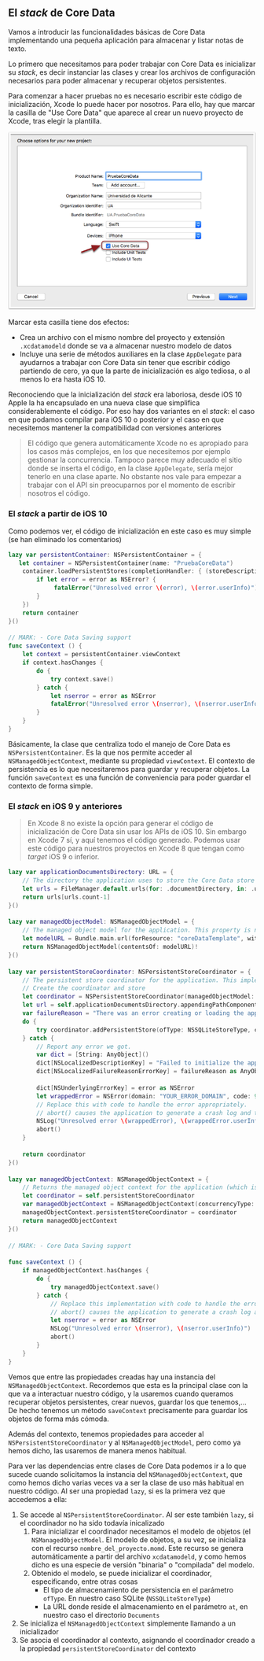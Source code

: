 ## El *stack* de Core Data

Vamos a introducir las funcionalidades básicas de Core Data implementando una pequeña aplicación para almacenar y listar notas de texto.

Lo primero que necesitamos para poder trabajar con Core Data es inicializar su *stack*, es decir instanciar las clases y crear los archivos de configuración necesarios para poder almacenar y recuperar objetos persistentes. 

Para comenzar a hacer pruebas no es necesario escribir este código de inicialización, Xcode lo puede hacer por nosotros. Para ello, hay que marcar la casilla de "Use Core Data" que aparece al crear un nuevo proyecto de Xcode, tras elegir la plantilla. 

![](img/use_core_data.png)

Marcar esta casilla tiene dos efectos:

- Crea un archivo con el mismo nombre del proyecto y extensión `.xcdatamodeld` donde se va a almacenar nuestro modelo de datos
- Incluye una serie de métodos auxiliares en la clase `AppDelegate` para ayudarnos a trabajar con Core Data sin tener que escribir código partiendo de cero, ya que la parte de inicialización es algo tediosa, o al menos lo era hasta iOS 10.

Reconociendo que la inicialización del *stack* era laboriosa, desde iOS 10 Apple la ha encapsulado en una nueva clase que simplifica considerablemente el código. Por eso hay dos variantes en el *stack*: el caso en que podamos compilar para iOS 10 o posterior y el caso en que necesitemos mantener la compatibilidad con versiones anteriores 

> El código que genera automáticamente Xcode no es apropiado para los casos más complejos, en los que necesitemos por ejemplo gestionar la concurrencia. Tampoco parece muy adecuado el sitio donde se inserta el código, en la clase `AppDelegate`, sería mejor tenerlo en una clase aparte. No obstante nos vale para empezar a trabajar con el API sin preocuparnos por el momento de escribir nosotros el código.

### El *stack* a partir de iOS 10

Como podemos ver, el código de inicialización en este caso es muy simple (se han eliminado los comentarios)

```swift
lazy var persistentContainer: NSPersistentContainer = {
   let container = NSPersistentContainer(name: "PruebaCoreData")
    container.loadPersistentStores(completionHandler: { (storeDescription, error) in
        if let error = error as NSError? {
             fatalError("Unresolved error \(error), \(error.userInfo)")
        }
    })
    return container
}()

// MARK: - Core Data Saving support
func saveContext () {
    let context = persistentContainer.viewContext
    if context.hasChanges {
        do {
            try context.save()
        } catch {
            let nserror = error as NSError
            fatalError("Unresolved error \(nserror), \(nserror.userInfo)")
        }
    }
}
```

Básicamente, la clase que centraliza todo el manejo de Core Data es `NSPersistentContainer`. Es la que nos permite acceder al `NSManagedObjectContext`, mediante su propiedad `viewContext`. El contexto de persistencia es lo que necesitaremos para guardar y recuperar objetos. La función `saveContext` es una función de conveniencia para poder guardar el contexto de forma simple.

### El *stack* en iOS 9 y anteriores

> En Xcode 8 no existe la opción para generar el código de inicialización de Core Data sin usar los APIs de iOS 10. Sin embargo en Xcode 7 sí, y aquí tenemos el código generado. Podemos usar este código para nuestros proyectos en Xcode 8 que tengan como *target* iOS 9 o inferior.

```swift
lazy var applicationDocumentsDirectory: URL = {
    // The directory the application uses to store the Core Data store file. This code uses a directory named "com.cadiridris.coreDataTemplate" in the application's documents Application Support directory.
    let urls = FileManager.default.urls(for: .documentDirectory, in: .userDomainMask)
    return urls[urls.count-1]
}()

lazy var managedObjectModel: NSManagedObjectModel = {
    // The managed object model for the application. This property is not optional. It is a fatal error for the application not to be able to find and load its model.
    let modelURL = Bundle.main.url(forResource: "coreDataTemplate", withExtension: "momd")!
    return NSManagedObjectModel(contentsOf: modelURL)!
}()

lazy var persistentStoreCoordinator: NSPersistentStoreCoordinator = {
    // The persistent store coordinator for the application. This implementation creates and returns a coordinator, having added the store for the application to it. This property is optional since there are legitimate error conditions that could cause the creation of the store to fail.
    // Create the coordinator and store
    let coordinator = NSPersistentStoreCoordinator(managedObjectModel: self.managedObjectModel)
    let url = self.applicationDocumentsDirectory.appendingPathComponent("SingleViewCoreData.sqlite")
    var failureReason = "There was an error creating or loading the application's saved data."
    do {
        try coordinator.addPersistentStore(ofType: NSSQLiteStoreType, configurationName: nil, at: url, options: nil)
    } catch {
        // Report any error we got.
        var dict = [String: AnyObject]()
        dict[NSLocalizedDescriptionKey] = "Failed to initialize the application's saved data" as AnyObject?
        dict[NSLocalizedFailureReasonErrorKey] = failureReason as AnyObject?

        dict[NSUnderlyingErrorKey] = error as NSError
        let wrappedError = NSError(domain: "YOUR_ERROR_DOMAIN", code: 9999, userInfo: dict)
        // Replace this with code to handle the error appropriately.
        // abort() causes the application to generate a crash log and terminate. You should not use this function in a shipping application, although it may be useful during development.
        NSLog("Unresolved error \(wrappedError), \(wrappedError.userInfo)")
        abort()
    }

    return coordinator
}()

lazy var managedObjectContext: NSManagedObjectContext = {
    // Returns the managed object context for the application (which is already bound to the persistent store coordinator for the application.) This property is optional since there are legitimate error conditions that could cause the creation of the context to fail.
    let coordinator = self.persistentStoreCoordinator
    var managedObjectContext = NSManagedObjectContext(concurrencyType: .mainQueueConcurrencyType)
    managedObjectContext.persistentStoreCoordinator = coordinator
    return managedObjectContext
}()

// MARK: - Core Data Saving support

func saveContext () {
    if managedObjectContext.hasChanges {
        do {
            try managedObjectContext.save()
        } catch {
            // Replace this implementation with code to handle the error appropriately.
            // abort() causes the application to generate a crash log and terminate. You should not use this function in a shipping application, although it may be useful during development.
            let nserror = error as NSError
            NSLog("Unresolved error \(nserror), \(nserror.userInfo)")
            abort()
        }
    }
}
```

Vemos que entre las propiedades creadas hay una instancia del `NSManagedObjectContext`. Recordemos que esta es la principal clase con la que va a interactuar nuestro código, y la usaremos cuando queramos recuperar objetos persistentes, crear nuevos, guardar los que tenemos,... De hecho tenemos un método `saveContext` precisamente para guardar los objetos de forma más cómoda.

Además del contexto, tenemos propiedades para acceder al `NSPersistentStoreCoordinator`  y al `NSManagedObjectModel`, pero como ya hemos dicho, las usaremos de manera menos habitual.

Para ver las dependencias entre clases de Core Data podemos ir a lo que sucede cuando solicitamos la instancia del 
`NSManagedObjectContext`, que como hemos dicho varias veces va a ser la clase de uso más habitual en nuestro código. Al ser una propiedad `lazy`, si es la primera vez que accedemos a ella:

1. Se accede al `NSPersistentStoreCoordinator`. Al ser este también `lazy`, si el coordinador no ha sido todavía inicalizado
	1. Para inicializar el coordinador necesitamos el modelo de objetos (el `NSManagedObjectModel`. El modelo de objetos, a su vez, se inicializa con el recurso `nombre_del_proyecto.momd`. Este recurso se genera automáticamente a partir del archivo `xcdatamodeld`, y como hemos dicho es una especie de versión "binaria" o "compilada" del modelo.
	2. Obtenido el modelo, se puede inicializar el coordinador, especificando, entre otras cosas
		- El tipo de almacenamiento de persistencia en el parámetro `ofType`. En nuestro caso SQLite (`NSSQLiteStoreType`)
		- La URL donde reside el almacenamiento en el parámetro `at`, en nuestro caso el directorio `Documents`
2. Se inicializa el `NSManagedObjectContext` simplemente llamando a un inicializador
3. Se asocia el coordinador al contexto, asignando el coordinador creado a la propiedad `persistentStoreCoordinator` del contexto

